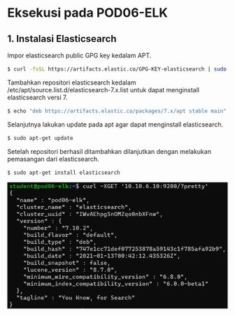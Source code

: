 # Eksekusi pada POD06-ELK

## 1. Instalasi Elasticsearch
Impor elasticsearch public GPG key kedalam APT.

```sh
$ curl -fsSL https://artifacts.elastic.co/GPG-KEY-elasticsearch | sudo apt-key add -
```
Tambahkan repositori elasticsearch kedalam /etc/apt/source.list.d/elasticsearch-7.x.list untuk dapat menginstall elasticsearch versi 7.
```sh
$ echo "deb https://artifacts.elastic.co/packages/7.x/apt stable main" | sudo tee -a /etc/apt/sources.list.d/elastic-7.x.list
```
Selanjutnya lakukan update pada apt agar dapat menginstall elasticsearch.
```sh
$ sudo apt-get update
```
Setelah repositori berhasil ditambahkan dilanjutkan dengan melakukan pemasangan dari elasticsearch.
```sh
$ sudo apt-get install elasticsearch
```
![Verifikasi](/capture/verifikasi-instalasi-elasticsearch.png)